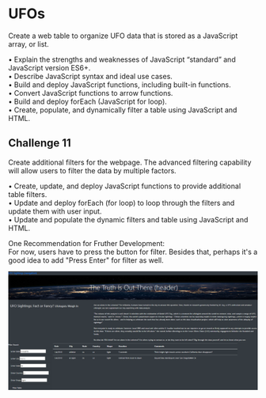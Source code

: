 # UFOs
Create a web table to organize UFO data that is stored as a JavaScript array, or list.

•	Explain the strengths and weaknesses of JavaScript “standard” and JavaScript version ES6+. </br>
•	Describe JavaScript syntax and ideal use cases. </br>
•	Build and deploy JavaScript functions, including built-in functions. </br>
•	Convert JavaScript functions to arrow functions. </br>
•	Build and deploy forEach (JavaScript for loop). </br>
•	Create, populate, and dynamically filter a table using JavaScript and HTML. </br>

## Challenge 11

Create additional filters for the webpage. The advanced filtering capability will allow users to filter the data by multiple factors.</br>

•	Create, update, and deploy JavaScript functions to provide additional table filters.</br>
•	Update and deploy forEach (for loop) to loop through the filters and update them with user input.</br>
•	Update and populate the dynamic filters and table using JavaScript and HTML.</br>

One Recommendation for Fruther Development: </br>
For now, users have to press the button for filter. Besides that, perhaps it's a good idea to add "Press Enter" for filter as well.

![](web.PNG)


